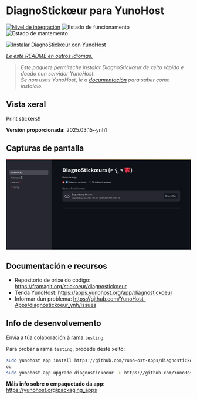 <!--
NOTA: Este README foi creado automáticamente por <https://github.com/YunoHost/apps/tree/master/tools/readme_generator>
NON debe editarse manualmente.
-->

# DiagnoStickœur para YunoHost

[![Nivel de integración](https://apps.yunohost.org/badge/integration/diagnostickoeur)](https://ci-apps.yunohost.org/ci/apps/diagnostickoeur/)
![Estado de funcionamento](https://apps.yunohost.org/badge/state/diagnostickoeur)
![Estado de mantemento](https://apps.yunohost.org/badge/maintained/diagnostickoeur)

[![Instalar DiagnoStickœur con YunoHost](https://install-app.yunohost.org/install-with-yunohost.svg)](https://install-app.yunohost.org/?app=diagnostickoeur)

*[Le este README en outros idiomas.](./ALL_README.md)*

> *Este paquete permíteche instalar DiagnoStickœur de xeito rápido e doado nun servidor YunoHost.*  
> *Se non usas YunoHost, le a [documentación](https://yunohost.org/install) para saber como instalalo.*

## Vista xeral

Print stickers!!


**Versión proporcionada:** 2025.03.15~ynh1

## Capturas de pantalla

![Captura de pantalla de DiagnoStickœur](./doc/screenshots/screenshot.png)

## Documentación e recursos

- Repositorio de orixe do código: <https://framagit.org/stickoeur/diagnostickoeur>
- Tenda YunoHost: <https://apps.yunohost.org/app/diagnostickoeur>
- Informar dun problema: <https://github.com/YunoHost-Apps/diagnostickoeur_ynh/issues>

## Info de desenvolvemento

Envía a túa colaboración á [rama `testing`](https://github.com/YunoHost-Apps/diagnostickoeur_ynh/tree/testing).

Para probar a rama `testing`, procede deste xeito:

```bash
sudo yunohost app install https://github.com/YunoHost-Apps/diagnostickoeur_ynh/tree/testing --debug
ou
sudo yunohost app upgrade diagnostickoeur -u https://github.com/YunoHost-Apps/diagnostickoeur_ynh/tree/testing --debug
```

**Máis info sobre o empaquetado da app:** <https://yunohost.org/packaging_apps>
